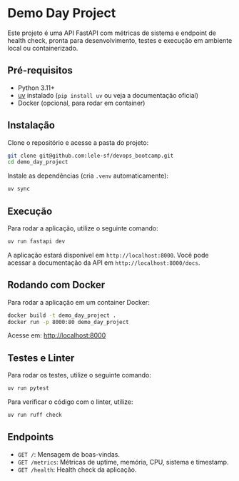 # Demo Day Project

Este projeto é uma API FastAPI com métricas de sistema e endpoint de health check, pronta para desenvolvimento, testes e execução em ambiente local ou containerizado.

## Pré-requisitos

- Python 3.11+
- [uv](https://github.com/astral-sh/uv) instalado (`pip install uv` ou veja a documentação oficial)
- Docker (opcional, para rodar em container)

## Instalação

Clone o repositório e acesse a pasta do projeto:
```sh
git clone git@github.com:lele-sf/devops_bootcamp.git
cd demo_day_project
```

Instale as dependências (cria `.venv` automaticamente):
```sh
uv sync
```

## Execução

Para rodar a aplicação, utilize o seguinte comando:
```sh
uv run fastapi dev
```

A aplicação estará disponível em `http://localhost:8000`. Você pode acessar a documentação da API em `http://localhost:8000/docs`.

## Rodando com Docker

Para rodar a aplicação em um container Docker:

```sh
docker build -t demo_day_project .
docker run -p 8000:80 demo_day_project
```

Acesse em: [http://localhost:8000](http://localhost:8000)

## Testes e Linter

Para rodar os testes, utilize o seguinte comando:
```sh
uv run pytest
```

Para verificar o código com o linter, utilize:
```sh
uv run ruff check
```

## Endpoints

- `GET /`: Mensagem de boas-vindas.
- `GET /metrics`: Métricas de uptime, memória, CPU, sistema e timestamp.
- `GET /health`: Health check da aplicação.